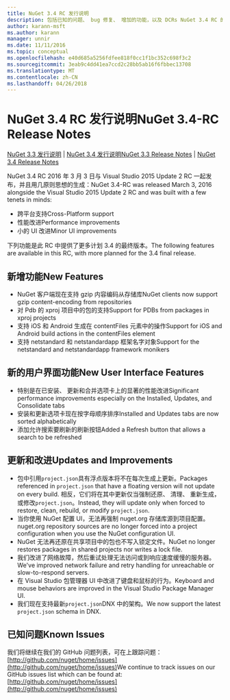 ```yaml
---
title: NuGet 3.4 RC 发行说明
description: 包括已知的问题、 bug 修复、 增加的功能，以及 DCRs NuGet 3.4 RC 的发行说明。
author: karann-msft
ms.author: karann
manager: unnir
ms.date: 11/11/2016
ms.topic: conceptual
ms.openlocfilehash: e40d685a5256fdfee818f0cc1f1bc352c698f3c2
ms.sourcegitcommit: 3eab9c4dd41ea7ccd2c28bb5ab16f6fbbec13708
ms.translationtype: MT
ms.contentlocale: zh-CN
ms.lasthandoff: 04/26/2018
---
```

# <a name="nuget-34-rc-release-notes"></a><span data-ttu-id="0d0e2-103">NuGet 3.4 RC 发行说明</span><span class="sxs-lookup"><span data-stu-id="0d0e2-103">NuGet 3.4-RC Release Notes</span></span>

<span data-ttu-id="0d0e2-104">[NuGet 3.3 发行说明](../release-notes/nuget-3.3.md) | [NuGet 3.4 发行说明](../release-notes/nuget-3.4.md)</span><span class="sxs-lookup"><span data-stu-id="0d0e2-104">[NuGet 3.3 Release Notes](../release-notes/nuget-3.3.md) | [NuGet 3.4 Release Notes](../release-notes/nuget-3.4.md)</span></span>

<span data-ttu-id="0d0e2-105">NuGet 3.4 RC 2016 年 3 月 3 日与 Visual Studio 2015 Update 2 RC 一起发布，并且用几原则思想的生成：</span><span class="sxs-lookup"><span data-stu-id="0d0e2-105">NuGet 3.4-RC was released March 3, 2016 alongside the Visual Studio 2015 Update 2 RC and was built with a few tenets in minds:</span></span>

* <span data-ttu-id="0d0e2-106">跨平台支持</span><span class="sxs-lookup"><span data-stu-id="0d0e2-106">Cross-Platform support</span></span>
* <span data-ttu-id="0d0e2-107">性能改进</span><span class="sxs-lookup"><span data-stu-id="0d0e2-107">Performance improvements</span></span>
* <span data-ttu-id="0d0e2-108">小的 UI 改进</span><span class="sxs-lookup"><span data-stu-id="0d0e2-108">Minor UI improvements</span></span>

<span data-ttu-id="0d0e2-109">下列功能是此 RC 中提供了更多计划 3.4 的最终版本。</span><span class="sxs-lookup"><span data-stu-id="0d0e2-109">The following features are available in this RC, with more planned for the 3.4 final release.</span></span>

## <a name="new-features"></a><span data-ttu-id="0d0e2-110">新增功能</span><span class="sxs-lookup"><span data-stu-id="0d0e2-110">New Features</span></span>

* <span data-ttu-id="0d0e2-111">NuGet 客户端现在支持 gzip 内容编码从存储库</span><span class="sxs-lookup"><span data-stu-id="0d0e2-111">NuGet clients now support gzip content-encoding from repositories</span></span>
* <span data-ttu-id="0d0e2-112">对 Pdb 的 xproj 项目中的包的支持</span><span class="sxs-lookup"><span data-stu-id="0d0e2-112">Support for PDBs from packages in xproj projects</span></span>
* <span data-ttu-id="0d0e2-113">支持 iOS 和 Android 生成在 contentFiles 元素中的操作</span><span class="sxs-lookup"><span data-stu-id="0d0e2-113">Support for iOS and Android build actions in the contentFiles element</span></span>
* <span data-ttu-id="0d0e2-114">支持 netstandard 和 netstandardapp 框架名字对象</span><span class="sxs-lookup"><span data-stu-id="0d0e2-114">Support for the netstandard and netstandardapp framework monikers</span></span>

## <a name="new-user-interface-features"></a><span data-ttu-id="0d0e2-115">新的用户界面功能</span><span class="sxs-lookup"><span data-stu-id="0d0e2-115">New User Interface Features</span></span>

* <span data-ttu-id="0d0e2-116">特别是在已安装、 更新和合并选项卡上的显著的性能改进</span><span class="sxs-lookup"><span data-stu-id="0d0e2-116">Significant performance improvements especially on the Installed, Updates, and Consolidate tabs</span></span>
* <span data-ttu-id="0d0e2-117">安装和更新选项卡现在按字母顺序排序</span><span class="sxs-lookup"><span data-stu-id="0d0e2-117">Installed and Updates tabs are now sorted alphabetically</span></span>
* <span data-ttu-id="0d0e2-118">添加允许搜索要刷新的刷新按钮</span><span class="sxs-lookup"><span data-stu-id="0d0e2-118">Added a Refresh button that allows a search to be refreshed</span></span>

## <a name="updates-and-improvements"></a><span data-ttu-id="0d0e2-119">更新和改进</span><span class="sxs-lookup"><span data-stu-id="0d0e2-119">Updates and Improvements</span></span>

* <span data-ttu-id="0d0e2-120">包中引用`project.json`具有浮点版本将不在每次生成上更新。</span><span class="sxs-lookup"><span data-stu-id="0d0e2-120">Packages referenced in `project.json` that have a floating version will not update on every build.</span></span> <span data-ttu-id="0d0e2-121">相反，它们将在其中更新仅当强制还原、 清理、 重新生成，或修改`project.json`。</span><span class="sxs-lookup"><span data-stu-id="0d0e2-121">Instead, they will update only when forced to restore, clean, rebuild, or modify `project.json`.</span></span>
* <span data-ttu-id="0d0e2-122">当你使用 NuGet 配置 UI，无法再强制 nuget.org 存储库源到项目配置。</span><span class="sxs-lookup"><span data-stu-id="0d0e2-122">nuget.org repository sources are no longer forced into a project configuration when you use the NuGet configuration UI.</span></span>
* <span data-ttu-id="0d0e2-123">NuGet 无法再还原在共享项目中的包也不写入锁定文件。</span><span class="sxs-lookup"><span data-stu-id="0d0e2-123">NuGet no longer restores packages in shared projects nor writes a lock file.</span></span>
* <span data-ttu-id="0d0e2-124">我们改进了网络故障，然后重试处理无法访问或到响应速度缓慢的服务器。</span><span class="sxs-lookup"><span data-stu-id="0d0e2-124">We've improved network failure and retry handling for unreachable or slow-to-respond servers.</span></span>
* <span data-ttu-id="0d0e2-125">在 Visual Studio 包管理器 UI 中改进了键盘和鼠标的行为。</span><span class="sxs-lookup"><span data-stu-id="0d0e2-125">Keyboard and mouse behaviors are improved in the Visual Studio Package Manager UI.</span></span>
* <span data-ttu-id="0d0e2-126">我们现在支持最新`project.json`DNX 中的架构。</span><span class="sxs-lookup"><span data-stu-id="0d0e2-126">We now support the latest `project.json` schema in DNX.</span></span>

## <a name="known-issues"></a><span data-ttu-id="0d0e2-127">已知问题</span><span class="sxs-lookup"><span data-stu-id="0d0e2-127">Known Issues</span></span>

<span data-ttu-id="0d0e2-128">我们将继续在我们的 GitHub 问题列表，可在上跟踪问题： [http://github.com/nuget/home/issues](http://github.com/nuget/home/issues)</span><span class="sxs-lookup"><span data-stu-id="0d0e2-128">We continue to track issues on our GitHub issues list which can be found at: [http://github.com/nuget/home/issues](http://github.com/nuget/home/issues)</span></span>
